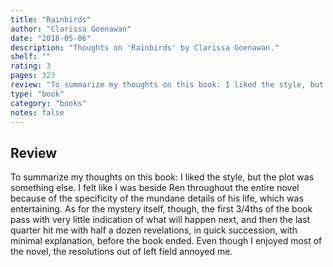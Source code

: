 ```yaml
---
title: "Rainbirds"
author: "Clarissa Goenawan"
date: "2018-05-06"
description: "Thoughts on 'Rainbirds' by Clarissa Goenawan."
shelf: ""
rating: 3
pages: 323
review: "To summarize my thoughts on this book: I liked the style, but the plot was something else. I felt like I was beside Ren throughout the entire novel because of the specificity of the mundane details of his life, which was entertaining. As for the mystery itself, though, the first 3/4ths of the book pass with very little indication of what will happen next, and then the last quarter hit me with half a dozen revelations, in quick succession, with minimal explanation, before the book ended. Even though I enjoyed most of the novel, the resolutions out of left field annoyed me."
type: "book"
category: "books"
notes: false
---
```


## Review

To summarize my thoughts on this book: I liked the style, but the plot was something else. I felt like I was beside Ren throughout the entire novel because of the specificity of the mundane details of his life, which was entertaining. As for the mystery itself, though, the first 3/4ths of the book pass with very little indication of what will happen next, and then the last quarter hit me with half a dozen revelations, in quick succession, with minimal explanation, before the book ended. Even though I enjoyed most of the novel, the resolutions out of left field annoyed me.
